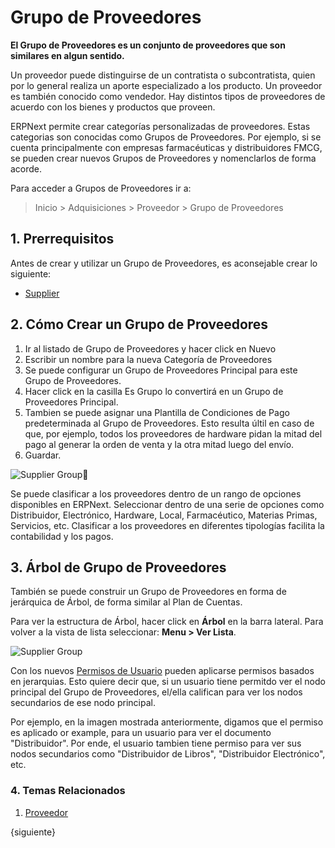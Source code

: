 <!-- add-breadcrumbs -->
# Grupo de Proveedores
**El Grupo de Proveedores es un conjunto de proveedores que son similares en algun sentido.**

Un proveedor puede distinguirse de un contratista o subcontratista, quien  
por lo general realiza un aporte especializado a los producto. Un proveedor es también conocido como 
vendedor. Hay distintos tipos de proveedores de acuerdo con los bienes y
productos que proveen.

ERPNext permite crear categorías personalizadas de proveedores. Estas 
categorias son conocidas como Grupos de Proveedores. Por ejemplo, si se cuenta principalmente con 
empresas farmacéuticas y distribuidores FMCG, se pueden crear 
nuevos Grupos de Proveedores y nomenclarlos de forma acorde.

Para acceder a Grupos de Proveedores ir a:
> Inicio > Adquisiciones > Proveedor > Grupo de Proveedores

## 1. Prerrequisitos
Antes de crear y utilizar un Grupo de Proveedores, es aconsejable crear lo siguiente: 

* [Supplier](/docs/user/manual/en/buying/supplier)

## 2. Cómo Crear un Grupo de Proveedores
1. Ir al listado de Grupo de Proveedores y hacer click en Nuevo
1. Escribir un nombre para la nueva Categoría de Proveedores
1. Se puede configurar un Grupo de Proveedores Principal para este Grupo de Proveedores. 
1. Hacer click en la casilla Es Grupo lo convertirá en un Grupo de Proveedores Principal.
1. Tambien se puede asignar una Plantilla de Condiciones de Pago predeterminada al Grupo de Proveedores. Esto resulta últil en caso de que, por ejemplo, todos los proveedores de hardware pidan la mitad del pago al generar la orden de venta y la otra mitad luego del envío. 
1. Guardar.

<img class="screenshot" alt="Supplier Group" src="{{docs_base_url}}/assets/img/buying/supplier-group.png">

Se puede clasificar a los proveedores dentro de un rango de opciones disponibles en ERPNext.
Seleccionar dentro de una serie de opciones como Distribuidor, Electrónico, Hardware, Local, Farmacéutico, Materias Primas, Servicios, etc. Clasificar a los proveedores en diferentes tipologías facilita la contabilidad y los pagos. 

## 3. Árbol de Grupo de Proveedores

También se puede construir un Grupo de Proveedores en forma de jerárquica de Árbol, de
forma similar al Plan de Cuentas.

Para ver la estructura de Árbol, hacer click en **Árbol** en la barra lateral. Para volver a la vista de lista seleccionar: **Menu > Ver Lista**.

<img class="screenshot" alt="Supplier Group" src="{{docs_base_url}}/assets/img/buying/supplier-group-tree.png">

Con los nuevos [Permisos de Usuario](/docs/user/manual/en/setting-up/users-and-permissions)
pueden aplicarse permisos basados en jerarquias. 
Esto quiere decir que, si un usuario tiene permitdo ver el nodo principal del Grupo de Proveedores,
el/ella califican para ver los nodos secundarios de ese nodo principal. 

Por ejemplo, en la imagen mostrada anteriormente, digamos que el permiso es aplicado or example, 
para un usuario para ver el documento "Distribuidor". Por ende, el usuario tambien tiene permiso para
ver sus nodos secundarios como "Distribuidor de Libros", "Distribuidor Electrónico", etc. 

### 4. Temas Relacionados
1. [Proveedor](/docs/user/manual/en/buying/supplier)

{siguiente}
